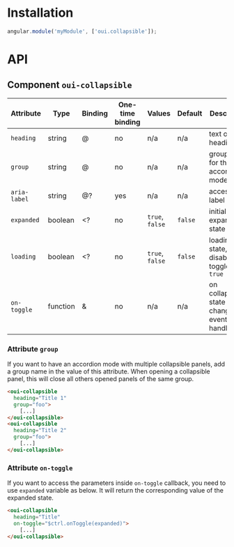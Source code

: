 # Installation

```js
angular.module('myModule', ['oui.collapsible']);
```

# API

## Component `oui-collapsible`

| Attribute     | Type      | Binding | One-time binding    | Values          | Default   | Description
| ----          | ----      | ----    | ----                | ----            | ----      | ----
| `heading`     | string    | @       | no                  | n/a             | n/a       | text of the heading
| `group`       | string    | @       | no                  | n/a             | n/a       | group name for the accordion mode
| `aria-label`  | string    | @?      | yes                 | n/a             | n/a       | accessibility label
| `expanded`    | boolean   | <?      | no                  | `true`, `false` | `false`   | initial expanded state
| `loading`     | boolean   | <?      | no                  | `true`, `false` | `false`   | loading state, disable toggle when `true`
| `on-toggle`   | function  | &       | no                  | n/a             | n/a       | on collapsible state changed event handler

### Attribute `group`

If you want to have an accordion mode with multiple collapsible panels, add a group name in the value of this attribute.
When opening a collapsible panel, this will close all others opened panels of the same group.

```html
<oui-collapsible
  heading="Title 1"
  group="foo">
    [...]
</oui-collapsible>
<oui-collapsible
  heading="Title 2"
  group="foo">
    [...]
</oui-collapsible>
```

### Attribute `on-toggle`

If you want to access the parameters inside `on-toggle` callback, you need to use `expanded` variable as below. It will return the corresponding value of the expanded state.

```html
<oui-collapsible
  heading="Title"
  on-toggle="$ctrl.onToggle(expanded)">
    [...]
</oui-collapsible>
```
